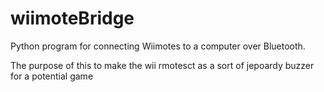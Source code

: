 # wiimoteBridge
Python program for connecting Wiimotes to a computer over Bluetooth.

The purpose of this to make the wii rmotesct as a sort of jepoardy buzzer for a potential game
